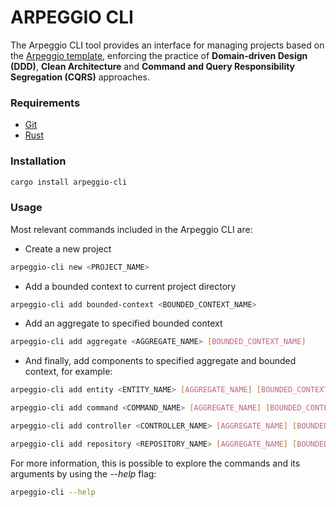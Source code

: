 # ARPEGGIO CLI

The Arpeggio CLI tool provides an interface for managing projects based on the [Arpeggio template](https://github.com/isaacdecoded/arpeggio), enforcing the practice of __Domain-driven Design (DDD)__, __Clean Architecture__ and __Command and Query Responsibility Segregation (CQRS)__ approaches.

### Requirements

- [Git](https://git-scm.com/book/en/v2/Getting-Started-Installing-Git)
- [Rust](https://www.rust-lang.org/tools/install)

### Installation

```sh
cargo install arpeggio-cli
```

### Usage

Most relevant commands included in the Arpeggio CLI are:

- Create a new project
```sh
arpeggio-cli new <PROJECT_NAME>
```

- Add a bounded context to current project directory
```sh
arpeggio-cli add bounded-context <BOUNDED_CONTEXT_NAME>
```

- Add an aggregate to specified bounded context
```sh
arpeggio-cli add aggregate <AGGREGATE_NAME> [BOUNDED_CONTEXT_NAME]
```

- And finally, add components to specified aggregate and bounded context, for example:
```sh
arpeggio-cli add entity <ENTITY_NAME> [AGGREGATE_NAME] [BOUNDED_CONTEXT_NAME]
```
```sh
arpeggio-cli add command <COMMAND_NAME> [AGGREGATE_NAME] [BOUNDED_CONTEXT_NAME]
```
```sh
arpeggio-cli add controller <CONTROLLER_NAME> [AGGREGATE_NAME] [BOUNDED_CONTEXT_NAME]
```
```sh
arpeggio-cli add repository <REPOSITORY_NAME> [AGGREGATE_NAME] [BOUNDED_CONTEXT_NAME] [--domain] [--infrastructure]
```

For more information, this is possible to explore the commands and its arguments by using the _--help_ flag:
```sh
arpeggio-cli --help
```

